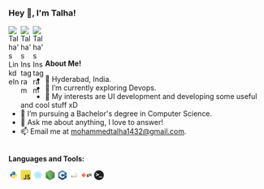 <!-- <h3 title="hehehe"> Hi there! 👋</h3> -->

<h3 title="hehehe"> Hey 👋, I'm Talha!</h3>

<a href="https://www.linkedin.com/in/md-talha-927a5816a/">
  <img align="left" alt="Talha's LinkdeIn" width="24px" src="https://cdn.jsdelivr.net/npm/simple-icons@v3/icons/linkedin.svg" />
</a>
<a href="https://www.instagram.com/mohdtalha1432/">
  <img align="left" alt="Talha's Instagram" width="24px" src="https://cdn.jsdelivr.net/npm/simple-icons@v3/icons/instagram.svg" />
</a>
<a href="https://www.facebook.com/people/Møhð-Táłhã/100021516188226/">
  <img align="left" alt="Talha's Instagram" width="24px" src="https://cdn.jsdelivr.net/npm/simple-icons@v3/icons/facebook.svg" />
</a>
<br>
<br>
<!-- <img align="right" alt="GIF" src="https://i.pinimg.com/originals/e4/26/70/e426702edf874b181aced1e2fa5c6cde.gif" /> -->
<br />

**About Me!**
- 🚀 Hyderabad, India.
- 🌱 I’m currently exploring Devops. 
- 🤔 My interests are UI development and developing some useful and cool stuff xD
- 💼 I’m pursuing a Bachelor's degree in Computer Science.
- 💬 Ask me about anything, I love to answer!
- 📫 Email me at [mohammedtalha1432@gmail.com](mailto:mohammedtalha1432@gmail.com).
<br /><br />

**Languages and Tools:**  


<code><img height="20" src="https://raw.githubusercontent.com/github/explore/80688e429a7d4ef2fca1e82350fe8e3517d3494d/topics/python/python.png"></code>
<code><img height="20" src="https://raw.githubusercontent.com/github/explore/80688e429a7d4ef2fca1e82350fe8e3517d3494d/topics/javascript/javascript.png"></code>
<code><img height="20" src="https://raw.githubusercontent.com/github/explore/80688e429a7d4ef2fca1e82350fe8e3517d3494d/topics/react/react.png"></code>
<code><img height="20" src="https://raw.githubusercontent.com/github/explore/80688e429a7d4ef2fca1e82350fe8e3517d3494d/topics/nodejs/nodejs.png"></code>
<code><img height="20" src="https://raw.githubusercontent.com/github/explore/80688e429a7d4ef2fca1e82350fe8e3517d3494d/topics/cpp/cpp.png"></code>
<code><img height="20" src="https://raw.githubusercontent.com/github/explore/80688e429a7d4ef2fca1e82350fe8e3517d3494d/topics/mysql/mysql.png"></code>
<code><img height="20" src="https://raw.githubusercontent.com/github/explore/80688e429a7d4ef2fca1e82350fe8e3517d3494d/topics/git/git.png"></code>
<code><img height="20" src="https://raw.githubusercontent.com/github/explore/80688e429a7d4ef2fca1e82350fe8e3517d3494d/topics/terminal/terminal.png"></code>

<!-- <img align="right" src="https://github-readme-stats.vercel.app/api?username=nightsailor&show_icons=true&hide_border=true" alt="Talha's GitHub Stats"> -->
